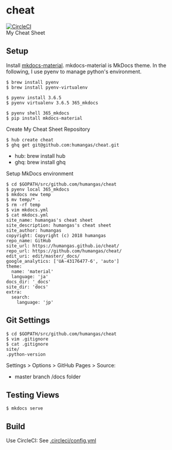 # cheat
[![CircleCI](https://circleci.com/gh/humangas/cheat.svg?style=svg)](https://circleci.com/gh/humangas/cheat)  
My Cheat Sheet


## Setup
Install [mkdocs-material](https://squidfunk.github.io/mkdocs-material/). mkdocs-material is MkDocs theme.
In the following, I use pyenv to manage python's environment.
```
$ brew install pyenv
$ brew install pyenv-virtualenv

$ pyenv install 3.6.5
$ pyenv virtualenv 3.6.5 365_mkdocs

$ pyenv shell 365_mkdocs
$ pip install mkdocs-material
```

Create My Cheat Sheet Repository
```
$ hub create cheat
$ ghq get git@github.com:humangas/cheat.git
```
- hub: brew install hub
- ghq: brew install ghq 


Setup MkDocs environment
```
$ cd $GOPATH/src/github.com/humangas/cheat
$ pyenv local 365_mkdocs
$ mkdocs new temp
$ mv temp/* .
$ rm -rf temp
$ vim mkdocs.yml
$ cat mkdocs.yml
site_name: humangas's cheat sheet
site_description: humangas's cheat sheet
site_author: humangas
copyright: Copyright (c) 2018 humangas
repo_name: GitHub
site_url: https://humangas.github.io/cheat/
repo_url: https://github.com/humangas/cheat/
edit_uri: edit/master/_docs/
google_analytics: ['UA-43176477-6', 'auto']
theme:
  name: 'material'
  language: 'ja'
docs_dir: '_docs'
site_dir: 'docs'
extra:
  search:
    language: 'jp'

```


## Git Settings
```
$ cd $GOPATH/src/github.com/humangas/cheat
$ vim .gitignore
$ cat .gitignore
site/
.python-version
```

Settings > Options > GitHub Pages > Source: 
- master branch /docs folder


## Testing Views
```
$ mkdocs serve
```


## Build
Use CircleCI: See [.circleci/config.yml](https://github.com/humangas/cheat/blob/master/.circleci/config.yml)


